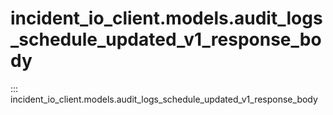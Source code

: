 # incident_io_client.models.audit_logs_schedule_updated_v1_response_body

::: incident_io_client.models.audit_logs_schedule_updated_v1_response_body